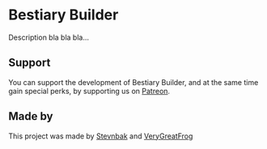# Bestiary Builder
Description bla bla bla...

## Support
You can support the development of Bestiary Builder, and at the same time gain special perks, by supporting us on [Patreon](https://www.patreon.com/BestiaryBuilder).

## Made by
This project was made by [Stevnbak](https://github.com/Stevnbak) and [VeryGreatFrog](https://github.com/VeryGreatFrog)
